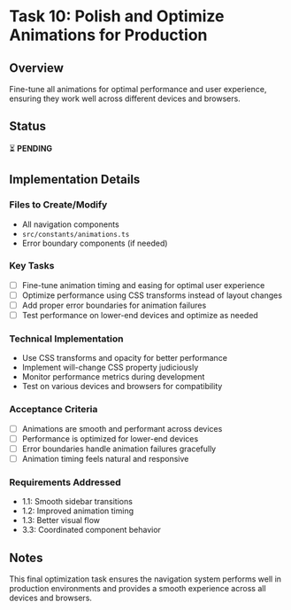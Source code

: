 # Task 10: Polish and Optimize Animations for Production

## Overview
Fine-tune all animations for optimal performance and user experience, ensuring they work well across different devices and browsers.

## Status
⏳ **PENDING**

## Implementation Details

### Files to Create/Modify
- All navigation components
- `src/constants/animations.ts`
- Error boundary components (if needed)

### Key Tasks
- [ ] Fine-tune animation timing and easing for optimal user experience
- [ ] Optimize performance using CSS transforms instead of layout changes
- [ ] Add proper error boundaries for animation failures
- [ ] Test performance on lower-end devices and optimize as needed

### Technical Implementation
- Use CSS transforms and opacity for better performance
- Implement will-change CSS property judiciously
- Monitor performance metrics during development
- Test on various devices and browsers for compatibility

### Acceptance Criteria
- [ ] Animations are smooth and performant across devices
- [ ] Performance is optimized for lower-end devices
- [ ] Error boundaries handle animation failures gracefully
- [ ] Animation timing feels natural and responsive

### Requirements Addressed
- 1.1: Smooth sidebar transitions
- 1.2: Improved animation timing
- 1.3: Better visual flow
- 3.3: Coordinated component behavior

## Notes
This final optimization task ensures the navigation system performs well in production environments and provides a smooth experience across all devices and browsers.